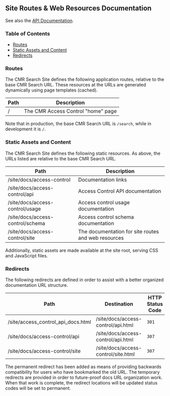 ## Site Routes &amp; Web Resources Documentation

See also the [API Documentation](api.html).

### Table of Contents

  * [Routes](#routes)
  * [Static Assets and Content](#static-assets-and-content)
  * [Redirects](#redirects)

### <a name="routes"></a> Routes

The CMR Search Site defines the following application routes, relative to the base CMR Search URL. These resources at the URLs are generated dynamically using page templates (cached).

| Path   | Description                                                         |
| ------ | ------------------------------------------------------------------- |
| /      | The CMR Access Control "home" page                                  |

Note that in production, the base CMR Search URL is `/search`, while in development it is `/`.

### <a name="static-assets-and-content"></a> Static Assets and Content

The CMR Search Site defines the following static resources. As above, the URLs listed are relative to the base CMR Search URL.

| Path                             | Description                                         |
| -------------------------------- | --------------------------------------------------- |
| /site/docs/access-control        | Documentation links                                 |
| /site/docs/access-control/api    | Access Control API documentation                    |
| /site/docs/access-control/usage  | Access control usage documentation                  |
| /site/docs/access-control/schema | Access control schema documentation                 |
| /site/docs/access-control/site   | The documentation for site routes and web resources |

Additionally, static assets are made available at the site root, serving CSS and JavaScript files.

### <a name="redirects"></a> Redirects

The following redirects are defined in order to assist with a better organized documentation URL structure.

| Path                               | Destination                         | HTTP Status Code |
| ---------------------------------- | ----------------------------------- | ---------------- |
| /site/access_control_api_docs.html | /site/docs/access-control/api.html  | `301`            |
| /site/docs/access-control/api      | /site/docs/access-control/api.html  | `307`            |
| /site/docs/access-control/site     | /site/docs/access-control/site.html | `307`            |

The permanent redirect has been added as means of providing backwards compatibility for users who have bookmarked the old URL. The temporary redirects are provided in order to future-proof docs URL organization work. When that work is complete, the redirect locations will be updated status codes will be set to permanent.
